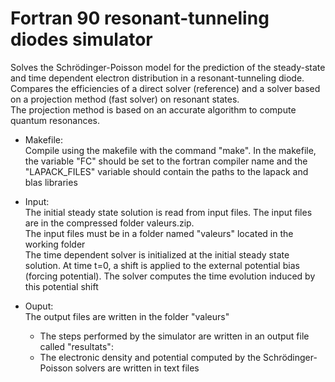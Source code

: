 # Fortran 90 resonant-tunneling diodes simulator  
  
Solves the Schrödinger-Poisson model for the prediction of the steady-state and time dependent electron distribution in a resonant-tunneling diode.  
Compares the efficiencies of a direct solver (reference) and a solver based on a projection method (fast solver) on resonant states.  
The projection method is based on an accurate algorithm to compute quantum resonances.  
  
- Makefile:  
Compile using the makefile with the command "make".
In the makefile, the variable "FC" should be set to the fortran compiler name and the "LAPACK_FILES" variable should contain the paths to the lapack and blas libraries   
  
- Input:  
The initial steady state solution is read from input files. The input files are in the compressed folder valeurs.zip.  
The input files must be in a folder named "valeurs" located in the working folder     
The time dependent solver is initialized at the initial steady state solution. At time t=0, a shift is applied to the external potential bias (forcing potential). The solver computes the time evolution induced by this potential shift
  
- Ouput:  
The output files are written in the folder "valeurs" 
  - The steps performed by the simulator are written in an output file called "resultats":
  - The electronic density and potential computed by the Schrödinger-Poisson solvers are written in text files
